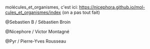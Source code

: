 molécules_et_organismes, 
c'est ici: https://nicephora.github.io/mol-cules_et_organismes/index
(on a pas tout fait)

@Sebastien B / Sébastien Broin

@Nicephore / Victor Montagné

@Pyr / Pierre-Yves Rousseau
